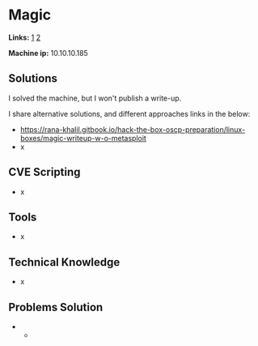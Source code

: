 # Magic 

**Links:** [1](https://www.hackthebox.com/machines/Magic)  [2](https://app.hackthebox.com/machines/Magic)

**Machine ip:** 10.10.10.185


## Solutions
I solved the machine, but I won't publish a write-up.



I share alternative solutions, and different approaches links in the below:
+ https://rana-khalil.gitbook.io/hack-the-box-oscp-preparation/linux-boxes/magic-writeup-w-o-metasploit
+ x


## CVE Scripting
+ x


## Tools
+ x


## Technical Knowledge
+ x


## Problems Solution
+ -
